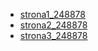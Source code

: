 * [strona1_248878](https://BlueCloud119.github.io/programowanie_interfejsow_webowych_lab/strona1_248878.html)
* [strona2_248878](https://BlueCloud119.github.io/programowanie_interfejsow_webowych_lab/strona2_248878.html)
* [strona3_248878](https://BlueCloud119.github.io/programowanie_interfejsow_webowych_lab/strona3_248878.html)
